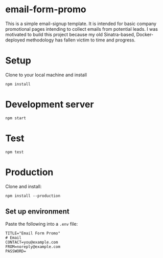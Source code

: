 email-form-promo
================

This is a simple email-signup template. It is intended for basic company
promotional pages intending to collect emails from potential leads. I was
motivated to build this project because my old Sinatra-based, Docker-deployed
methodology has fallen victim to time and progress.

# Setup

Clone to your local machine and install

```
npm install
```

# Development server

```
npm start
```

# Test

```
npm test
```

# Production                   

Clone and install:             

```
npm install --production       
```

## Set up environment          
  
Paste the following into a `.env` file:
  
```
TITLE="Email Form Promo"
# Email
CONTACT=you@example.com
FROM=noreply@example.com
PASSWORD=
```

